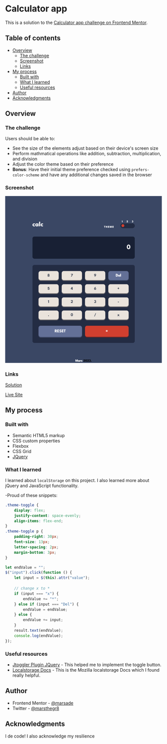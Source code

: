 # Calculator app

This is a solution to the [Calculator app challenge on Frontend Mentor](https://www.frontendmentor.io/challenges/calculator-app-9lteq5N29).

## Table of contents

- [Overview](#overview)
  - [The challenge](#the-challenge)
  - [Screenshot](#screenshot)
  - [Links](#links)
- [My process](#my-process)
  - [Built with](#built-with)
  - [What I learned](#what-i-learned)
  - [Useful resources](#useful-resources)
- [Author](#author)
- [Acknowledgments](#acknowledgments)

## Overview

### The challenge

Users should be able to:

- See the size of the elements adjust based on their device's screen size
- Perform mathmatical operations like addition, subtraction, multiplication, and division
- Adjust the color theme based on their preference
- **Bonus**: Have their initial theme preference checked using `prefers-color-scheme` and have any additional changes saved in the browser

### Screenshot

![](./images/scnshot.png)

### Links

[Solution](https://marsade.github.io/calculator-app/)

[Live Site](https://marsade.github.io/calculator-app/)

## My process

### Built with

- Semantic HTML5 markup
- CSS custom properties
- Flexbox
- CSS Grid
- [JQuery](https://jquery.com/)

### What I learned

I learned about `localStorage` on this project. I also learned more about jQuery and JavaScript functionality.

-Proud of these snippets:

```css
.theme-toggle {
	display: flex;
	justify-content: space-evenly;
	align-items: flex-end;
}
.theme-toggle p {
	padding-right: 30px;
	font-size: 13px;
	letter-spacing: 2px;
	margin-bottom: 3px;
}
```

```js
let endValue = "";
$("input").click(function () {
	let input = $(this).attr("value");

	// change x to *
	if (input === "x") {
		endValue += "*";
	} else if (input === "Del") {
		endValue = endValue;
	} else {
		endValue += input;
	}
	result.text(endValue);
	console.log(endValue);
});
```

### Useful resources

- [Jtoggler Plugin JQuery](https://www.jqueryscript.net/form/three-states-switch-jtoggler.html) - This helped me to implement the toggle button.
- [Localstorage Docs](https://developer.mozilla.org/en-US/docs/Web/API/Window/localStorage) - This is the Mozilla localstorage Docs which I found really helpful.

## Author

- Frontend Mentor - [@marsade](https://www.frontendmentor.io/profile/marsade)
- Twitter - [@marsthegr8](https://www.twitter.com/marsthegr8)

## Acknowledgments

I de code! I also acknowledge my resilience
